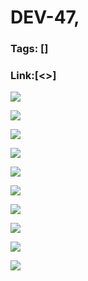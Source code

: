 # DEV-47,
### Tags: []
### Link:[<>]

![](../images/DEV-47/DEV-47-A1.png)

![](../images/DEV-47/DEV-47-A2.png)

![](../images/DEV-47/DEV-47-A3.png)

![](../images/DEV-47/DEV-47-A4.png)

![](../images/DEV-47/DEV-47-A5.png)

![](../images/DEV-47/DEV-47-A6.png)

![](../images/DEV-47/DEV-47-A7.png)

![](../images/DEV-47/DEV-47-A8.png)

![](../images/DEV-47/DEV-47-A9.png)

![](../images/DEV-47/DEV-47-A10.png)

